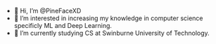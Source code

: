 - 👋 Hi, I’m @PineFaceXD
- 👀 I’m interested in increasing my knowledge in computer science specificly ML and Deep Learning.
- 🌱 I’m currently studying CS at Swinburne University of Technology.

